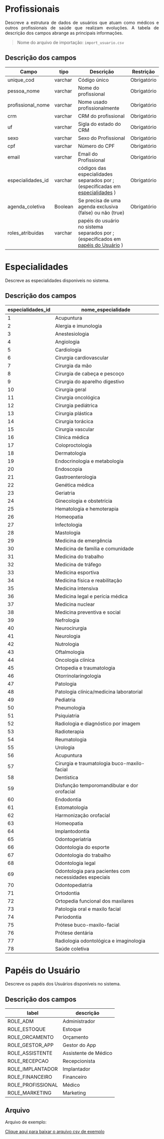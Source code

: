 # Profissionais

<p align="justify"> 
Descreve a estrutura de dados de usuários que atuam como médicos e outros profissionais de saúde que realizam evoluções. A tabela de descrição dos campos abrange as principais informações.
 </p>

> Nome do arquivo de importação: `import_usuario.csv`


 ## Descrição dos campos

| Campo                   |tipo  | Descrição                | Restrição |
|--------------------------|-|------------------------------|----|
| unique_cod            |varchar | Código único                 |Obrigatório |
| pessoa_nome           |varchar | Nome do profissional         |Obrigatório |
| profissional_nome     |varchar | Nome usado profissionalmente |Obrigatório |
| crm      |varchar | CRM do profissional          |Obrigatório |
| uf       |varchar | Sigla do estado do CRM       |Obrigatório | 
| sexo                  |varchar | Sexo do Profissional         |Obrigatório |
| cpf                   |varchar | Número do CPF                |Obrigatório |
| email                 |varchar | Email do Profissional        |Obrigatório |
| especialidades_id     |varchar | códigos das especialidades separados por ; (especificadas em [especialidades](#especialidades) )      |Obrigatório |
| agenda_coletiva       |Boolean | Se precisa de uma agenda exclusiva (false) ou não (true) |Obrigatório |
| roles_atribuidas    |varchar | papéis do usuário no sistema separados por ; (especificados em [papéis do Usuário](#papéis-do-usuário) )    | |


# Especialidades
<p align="justify"> 
Descreve as especialidades disponíveis no sistema.
 </p>

 ## Descrição dos campos
 | especialidades_id |nome_especialidade  |
|--------------------------|-----------------|
1	|Acupuntura
2	|Alergia e imunologia
3	|Anestesiologia
4	|Angiologia
5	|Cardiologia
6	|Cirurgia cardiovascular
7	|Cirurgia da mão
8	|Cirurgia de cabeça e pescoço
9	|Cirurgia do aparelho digestivo
10	|Cirurgia geral
11	|Cirurgia oncológica
12	|Cirurgia pediátrica
13	|Cirurgia plástica
14	|Cirurgia torácica
15	|Cirurgia vascular
16	|Clínica médica
17	|Coloproctologia
18	|Dermatologia
19	|Endocrinologia e metabologia
20	|Endoscopia
21	|Gastroenterologia
22	|Genética médica
23	|Geriatria
24	|Ginecologia e obstetrícia
25	|Hematologia e hemoterapia
26	|Homeopatia
27	|Infectologia
28	|Mastologia
29	|Medicina de emergência
30	|Medicina de família e comunidade
31	|Medicina do trabalho
32	|Medicina de tráfego
33	|Medicina esportiva
34	|Medicina física e reabilitação
35	|Medicina intensiva
36	|Medicina legal e perícia médica
37	|Medicina nuclear
38	|Medicina preventiva e social
39	|Nefrologia
40	|Neurocirurgia
41	|Neurologia
42	|Nutrologia
43	|Oftalmologia
44	|Oncologia clínica
45	|Ortopedia e traumatologia
46	|Otorrinolaringologia
47	|Patologia
48	|Patologia clínica/medicina laboratorial
49	|Pediatria
50	|Pneumologia
51	|Psiquiatria
52	|Radiologia e diagnóstico por imagem
53	|Radioterapia
54	|Reumatologia
55	|Urologia
56	|Acupuntura
57	|Cirurgia e traumatologia buco-maxilo-facial
58	|Dentística
59	|Disfunção temporomandibular e dor orofacial
60	|Endodontia
61	|Estomatologia
62	|Harmonização orofacial
63	|Homeopatia
64	|Implantodontia
65	|Odontogeriatria
66	|Odontologia do esporte
67	|Odontologia do trabalho
68	|Odontologia legal
69	|Odontologia para pacientes com necessidades especiais
70	|Odontopediatria
71	|Ortodontia
72	|Ortopedia funcional dos maxilares
73	|Patologia oral e maxilo facial
74	|Periodontia
75	|Prótese buco-maxilo-facial
76	|Prótese dentária
77	|Radiologia odontológica e imaginologia
78	|Saúde coletiva

# Papéis do Usuário 
<p align="justify"> 
Descreve os papéis dos Usuários disponíveis no sistema.
 </p>


## Descrição dos campos

 | label | descrição  |
|--------------------------|-----------------|
ROLE_ADM	|Administrador
ROLE_ESTOQUE	|Estoque
ROLE_ORCAMENTO	|Orçamento
ROLE_GESTOR_APP	|Gestor do App
ROLE_ASSISTENTE	|Assistente de Médico
ROLE_RECEPCAO	|Recepcionista
ROLE_IMPLANTADOR	|Implantador
ROLE_FINANCEIRO	|Financeiro
ROLE_PROFISSIONAL	|Médico
ROLE_MARKETING	|Marketing



## Arquivo
<p align="justify">Arquivo de exemplo:</p>

[Clique aqui para baixar o arquivo csv de exemplo](arquivos_exemplos/import_profissional.csv ':ignore')
